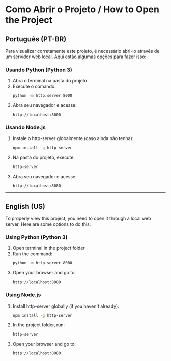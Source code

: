 # Como Abrir o Projeto / How to Open the Project

## Português (PT-BR)

Para visualizar corretamente este projeto, é necessário abri-lo através de um servidor web local. Aqui estão algumas opções para fazer isso:

### Usando Python (Python 3)

1. Abra o terminal na pasta do projeto
2. Execute o comando:
   ```bash
   python -m http.server 8000
   ```
3. Abra seu navegador e acesse:
   ```
   http://localhost:8000
   ```

### Usando Node.js

1. Instale o http-server globalmente (caso ainda não tenha):
   ```bash
   npm install -g http-server
   ```
2. Na pasta do projeto, execute:
   ```bash
   http-server
   ```
3. Abra seu navegador e acesse:
   ```
   http://localhost:8080
   ```

---

## English (US)

To properly view this project, you need to open it through a local web server. Here are some options to do this:

### Using Python (Python 3)

1. Open terminal in the project folder
2. Run the command:
   ```bash
   python -m http.server 8000
   ```
3. Open your browser and go to:
   ```
   http://localhost:8000
   ```

### Using Node.js

1. Install http-server globally (if you haven't already):
   ```bash
   npm install -g http-server
   ```
2. In the project folder, run:
   ```bash
   http-server
   ```
3. Open your browser and go to:
   ```
   http://localhost:8080